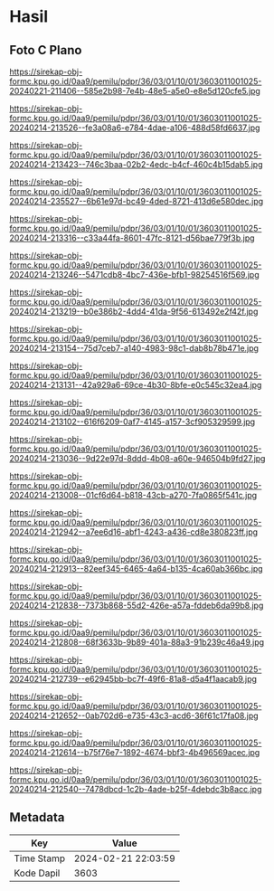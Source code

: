 # Hasil

## Foto C Plano

https://sirekap-obj-formc.kpu.go.id/0aa9/pemilu/pdpr/36/03/01/10/01/3603011001025-20240221-211406--585e2b98-7e4b-48e5-a5e0-e8e5d120cfe5.jpg

https://sirekap-obj-formc.kpu.go.id/0aa9/pemilu/pdpr/36/03/01/10/01/3603011001025-20240214-213526--fe3a08a6-e784-4dae-a106-488d58fd6637.jpg

https://sirekap-obj-formc.kpu.go.id/0aa9/pemilu/pdpr/36/03/01/10/01/3603011001025-20240214-213423--746c3baa-02b2-4edc-b4cf-460c4b15dab5.jpg

https://sirekap-obj-formc.kpu.go.id/0aa9/pemilu/pdpr/36/03/01/10/01/3603011001025-20240214-235527--6b61e97d-bc49-4ded-8721-413d6e580dec.jpg

https://sirekap-obj-formc.kpu.go.id/0aa9/pemilu/pdpr/36/03/01/10/01/3603011001025-20240214-213316--c33a44fa-8601-47fc-8121-d56bae779f3b.jpg

https://sirekap-obj-formc.kpu.go.id/0aa9/pemilu/pdpr/36/03/01/10/01/3603011001025-20240214-213246--5471cdb8-4bc7-436e-bfb1-98254516f569.jpg

https://sirekap-obj-formc.kpu.go.id/0aa9/pemilu/pdpr/36/03/01/10/01/3603011001025-20240214-213219--b0e386b2-4dd4-41da-9f56-613492e2f42f.jpg

https://sirekap-obj-formc.kpu.go.id/0aa9/pemilu/pdpr/36/03/01/10/01/3603011001025-20240214-213154--75d7ceb7-a140-4983-98c1-dab8b78b471e.jpg

https://sirekap-obj-formc.kpu.go.id/0aa9/pemilu/pdpr/36/03/01/10/01/3603011001025-20240214-213131--42a929a6-69ce-4b30-8bfe-e0c545c32ea4.jpg

https://sirekap-obj-formc.kpu.go.id/0aa9/pemilu/pdpr/36/03/01/10/01/3603011001025-20240214-213102--616f6209-0af7-4145-a157-3cf905329599.jpg

https://sirekap-obj-formc.kpu.go.id/0aa9/pemilu/pdpr/36/03/01/10/01/3603011001025-20240214-213036--9d22e97d-8ddd-4b08-a60e-946504b9fd27.jpg

https://sirekap-obj-formc.kpu.go.id/0aa9/pemilu/pdpr/36/03/01/10/01/3603011001025-20240214-213008--01cf6d64-b818-43cb-a270-7fa0865f541c.jpg

https://sirekap-obj-formc.kpu.go.id/0aa9/pemilu/pdpr/36/03/01/10/01/3603011001025-20240214-212942--a7ee6d16-abf1-4243-a436-cd8e380823ff.jpg

https://sirekap-obj-formc.kpu.go.id/0aa9/pemilu/pdpr/36/03/01/10/01/3603011001025-20240214-212913--82eef345-6465-4a64-b135-4ca60ab366bc.jpg

https://sirekap-obj-formc.kpu.go.id/0aa9/pemilu/pdpr/36/03/01/10/01/3603011001025-20240214-212838--7373b868-55d2-426e-a57a-fddeb6da99b8.jpg

https://sirekap-obj-formc.kpu.go.id/0aa9/pemilu/pdpr/36/03/01/10/01/3603011001025-20240214-212808--68f3633b-9b89-401a-88a3-91b239c46a49.jpg

https://sirekap-obj-formc.kpu.go.id/0aa9/pemilu/pdpr/36/03/01/10/01/3603011001025-20240214-212739--e62945bb-bc7f-49f6-81a8-d5a4f1aacab9.jpg

https://sirekap-obj-formc.kpu.go.id/0aa9/pemilu/pdpr/36/03/01/10/01/3603011001025-20240214-212652--0ab702d6-e735-43c3-acd6-36f61c17fa08.jpg

https://sirekap-obj-formc.kpu.go.id/0aa9/pemilu/pdpr/36/03/01/10/01/3603011001025-20240214-212614--b75f76e7-1892-4674-bbf3-4b496569acec.jpg

https://sirekap-obj-formc.kpu.go.id/0aa9/pemilu/pdpr/36/03/01/10/01/3603011001025-20240214-212540--7478dbcd-1c2b-4ade-b25f-4debdc3b8acc.jpg


## Metadata

| Key        | Value               |
| ---------- | ------------------- |
| Time Stamp | 2024-02-21 22:03:59 |
| Kode Dapil | 3603                |



